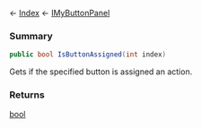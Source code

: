 ← [Index](Api-Index) ← [IMyButtonPanel](SpaceEngineers.Game.ModAPI.Ingame.IMyButtonPanel)

### Summary

```csharp
public bool IsButtonAssigned(int index)
```

Gets if the specified button is assigned an action.

### Returns

[bool](System.Boolean)



